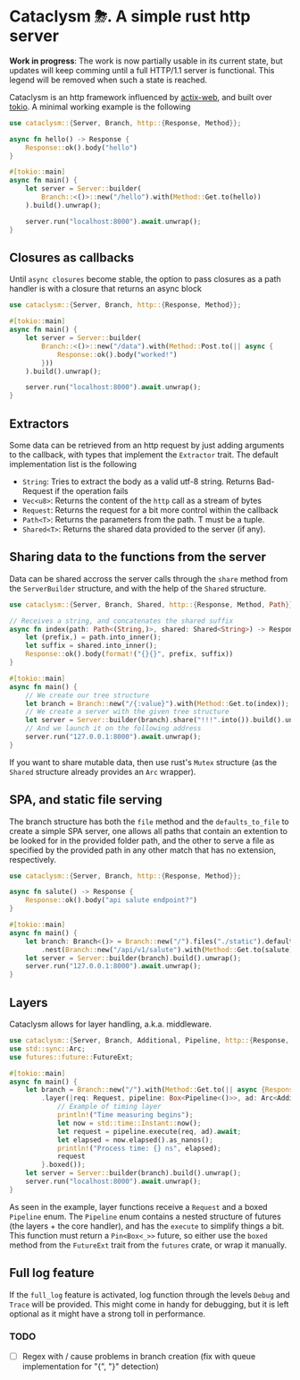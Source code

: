 # Cataclysm ⛈. A simple rust http server

**Work in progress**: The work is now partially usable in its current state, but updates will keep comming until a full HTTP/1.1 server is functional. This legend will be removed when such a state is reached.

Cataclysm is an http framework influenced by [actix-web](https://actix.rs/), and built over [tokio](https://tokio.rs/). A minimal working example is the following

```rust
use cataclysm::{Server, Branch, http::{Response, Method}};

async fn hello() -> Response {
    Response::ok().body("hello")
}

#[tokio::main]
async fn main() {
    let server = Server::builder(
        Branch::<()>::new("/hello").with(Method::Get.to(hello))
    ).build().unwrap();

    server.run("localhost:8000").await.unwrap();
}
```

## Closures as callbacks

Until `async closures` become stable, the option to pass closures as a path handler is with a closure that returns an async block

```rust
use cataclysm::{Server, Branch, http::{Response, Method}};

#[tokio::main]
async fn main() {
    let server = Server::builder(
        Branch::<()>::new("/data").with(Method::Post.to(|| async {
            Response::ok().body("worked!")
        }))
    ).build().unwrap();

    server.run("localhost:8000").await.unwrap();
}
```

## Extractors

Some data can be retrieved from an http request by just adding arguments to the callback, with types that implement the `Extractor` trait. The default implementation list is the following

* `String`: Tries to extract the body as a valid utf-8 string. Returns Bad-Request if the operation fails
* `Vec<u8>`: Returns the content of the `http` call as a stream of bytes
* `Request`: Returns the request for a bit more control within the callback
* `Path<T>`: Returns the parameters from the path. T must be a tuple.
* `Shared<T>`: Returns the shared data provided to the server (if any).

## Sharing data to the functions from the server

Data can be shared accross the server calls through the `share` method from the `ServerBuilder` structure, and with the help of the `Shared` structure.

```rust
use cataclysm::{Server, Branch, Shared, http::{Response, Method, Path}};

// Receives a string, and concatenates the shared suffix
async fn index(path: Path<(String,)>, shared: Shared<String>) -> Response {
    let (prefix,) = path.into_inner();
    let suffix = shared.into_inner();
    Response::ok().body(format!("{}{}", prefix, suffix))
}

#[tokio::main]
async fn main() {
    // We create our tree structure
    let branch = Branch::new("/{:value}").with(Method::Get.to(index));
    // We create a server with the given tree structure
    let server = Server::builder(branch).share("!!!".into()).build().unwrap();
    // And we launch it on the following address
    server.run("127.0.0.1:8000").await.unwrap();
}
```

If you want to share mutable data, then use rust's `Mutex` structure (as the `Shared` structure already provides an `Arc` wrapper).

## SPA, and static file serving

The branch structure has both the `file` method and the `defaults_to_file` to create a simple SPA server, one allows all paths that contain an extention to be looked for in the provided folder path, and the other to serve a file as specified by the provided path in any other match that has no extension, respectively.

```rust
use cataclysm::{Server, Branch, http::{Response, Method}};

async fn salute() -> Response {
    Response::ok().body("api salute endpoint?")
}

#[tokio::main]
async fn main() {
    let branch: Branch<()> = Branch::new("/").files("./static").defaults_to_file("./static/index.html")
        .nest(Branch::new("/api/v1/salute").with(Method::Get.to(salute)));
    let server = Server::builder(branch).build().unwrap();
    server.run("127.0.0.1:8000").await.unwrap();
}
```

## Layers

Cataclysm allows for layer handling, a.k.a. middleware.

```rust
use cataclysm::{Server, Branch, Additional, Pipeline, http::{Response, Request, Method}};
use std::sync::Arc;
use futures::future::FutureExt;

#[tokio::main]
async fn main() {
    let branch = Branch::new("/").with(Method::Get.to(|| async {Response::ok()}))
        .layer(|req: Request, pipeline: Box<Pipeline<()>>, ad: Arc<Additional<()>>| async {
            // Example of timing layer
            println!("Time measuring begins");
            let now = std::time::Instant::now();
            let request = pipeline.execute(req, ad).await;
            let elapsed = now.elapsed().as_nanos();
            println!("Process time: {} ns", elapsed);
            request
        }.boxed());
    let server = Server::builder(branch).build().unwrap();
    server.run("localhost:8000").await.unwrap();
}
```

As seen in the example, layer functions receive a `Request` and a boxed `Pipeline` enum. The `Pipeline` enum contains a nested structure of futures (the layers + the core handler), and has the `execute` to simplify things a bit. This function must return a `Pin<Box<_>>` future, so either use the `boxed` method from the `FutureExt` trait from the `futures` crate, or wrap it manually.

## Full log feature

If the `full_log` feature is activated, log function through the levels `Debug` and `Trace` will be provided. This might come in handy for debugging, but it is left optional as it might have a strong toll in performance.

### TODO

- [ ] Regex with / cause problems in branch creation (fix with queue implementation for "{", "}" detection)
